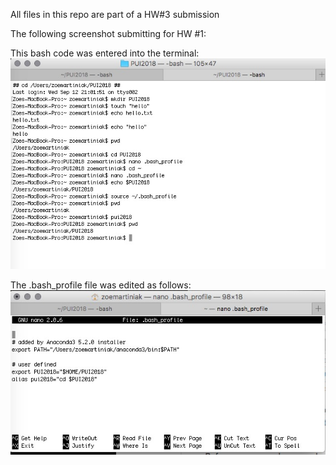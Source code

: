 All files in this repo are part of a HW#3 submission

The following screenshot submitting for HW #1:

This bash code was entered into the terminal:
![Alt text](../HW1_zem232/Bash_terminal_code.jpeg)

The .bash_profile file was edited as follows:
![Alt text](../HW1_zem232/Edit_bash_profile.jpeg)

